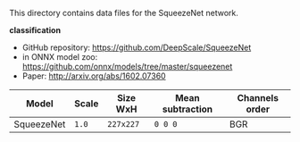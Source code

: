 This directory contains data files for the SqueezeNet network.

**classification**

* GitHub repository: https://github.com/DeepScale/SqueezeNet
* in ONNX model zoo: https://github.com/onnx/models/tree/master/squeezenet
* Paper: http://arxiv.org/abs/1602.07360

|    Model | Scale |   Size WxH|   Mean subtraction | Channels order |
|---------------|-------|-----------|--------------------|-------|
| SqueezeNet | `1.0` | `227x227` | `0 0 0` | BGR |
